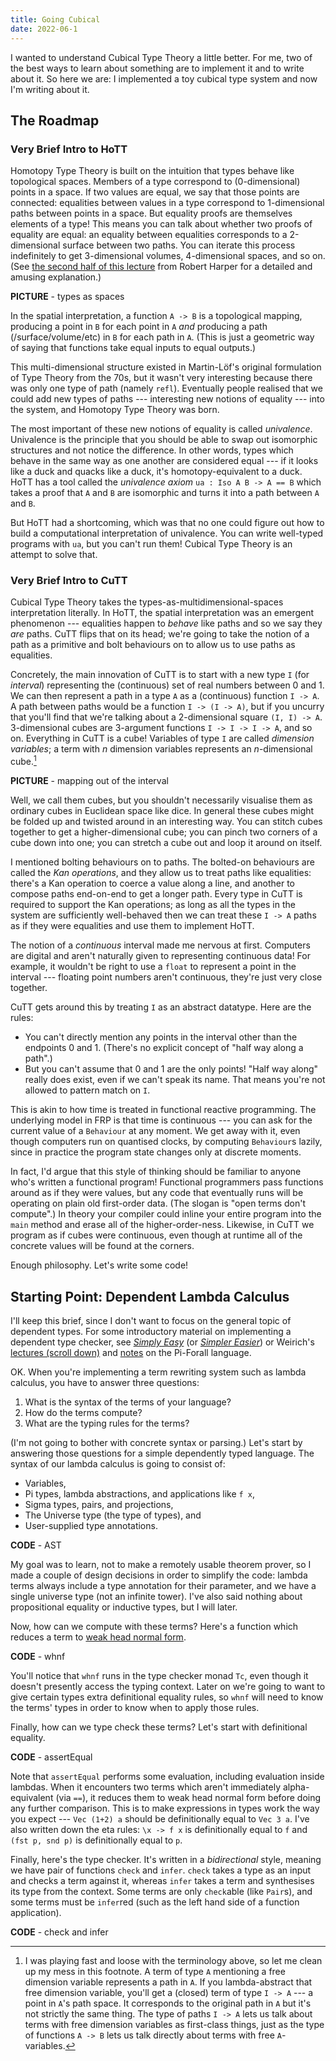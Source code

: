 ```yaml
---
title: Going Cubical
date: 2022-06-1
---
```


I wanted to understand Cubical Type Theory a little better. For me, two of the best ways to learn about something are to implement it and to write about it. So here we are: I implemented a toy cubical type system and now I'm writing about it.


The Roadmap
-----------

### Very Brief Intro to HoTT

Homotopy Type Theory is built on the intuition that types behave like topological spaces. Members of a type correspond to (0-dimensional) points in a space. If two values are equal, we say that those points are connected: equalities between values in a type correspond to 1-dimensional paths between points in a space. But equality proofs are themselves elements of a type! This means you can talk about whether two proofs of equality are equal: an equality between equalities corresponds to a 2-dimensional surface between two paths. You can iterate this process indefinitely to get 3-dimensional volumes, 4-dimensional spaces, and so on. (See [the second half of this lecture](https://youtu.be/ow91cvfR-VY?t=2329) from Robert Harper for a detailed and amusing explanation.)

**PICTURE** - types as spaces

In the spatial interpretation, a function `A -> B` is a topological mapping, producing a point in `B` for each point in `A` _and_ producing a path (/surface/volume/etc) in `B` for each path in `A`. (This is just a geometric way of saying that functions take equal inputs to equal outputs.)

This multi-dimensional structure existed in Martin-Löf's original formulation of Type Theory from the 70s, but it wasn't very interesting because there was only one type of path (namely `refl`). Eventually people realised that we could add new types of paths --- interesting new notions of equality --- into the system, and Homotopy Type Theory was born.

The most important of these new notions of equality is called _univalence_. Univalence is the principle that you should be able to swap out isomorphic structures and not notice the difference. In other words, types which behave in the same way as one another are considered equal --- if it looks like a duck and quacks like a duck, it's homotopy-equivalent to a duck. HoTT has a tool called the _univalence axiom_ `ua : Iso A B -> A == B` which takes a proof that `A` and `B` are isomorphic and turns it into a path between `A` and `B`.

But HoTT had a shortcoming, which was that no one could figure out how to build a computational interpretation of univalence. You can write well-typed programs with `ua`, but you can't run them! Cubical Type Theory is an attempt to solve that.


### Very Brief Intro to CuTT

Cubical Type Theory takes the types-as-multidimensional-spaces interpretation literally. In HoTT, the spatial interpretation was an emergent phenomenon --- equalities happen to _behave_ like paths and so we say they _are_ paths. CuTT flips that on its head; we're going to take the notion of a path as a primitive and bolt behaviours on to allow us to use paths as equalities.

Concretely, the main innovation of CuTT is to start with a new type `I` (for _interval_) representing the (continuous) set of real numbers between 0 and 1. We can then represent a path in a type `A` as a (continuous) function `I -> A`. A path between paths would be a function `I -> (I -> A)`, but if you uncurry that you'll find that we're talking about a 2-dimensional square `(I, I) -> A`. 3-dimensional cubes are 3-argument functions `I -> I -> I -> A`, and so on. Everything in CuTT is a cube! Variables of type `I` are called _dimension variables_; a term with _n_ dimension variables represents an _n_-dimensional cube.[^1]

[^1]: I was playing fast and loose with the terminology above, so let me clean up my mess in this footnote. A term of type `A` mentioning a free dimension variable represents a path in `A`. If you lambda-abstract that free dimension variable, you'll get a (closed) term of type `I -> A` --- a point in `A`'s path space. It corresponds to the original path in `A` but it's not strictly the same thing. The type of paths `I -> A` lets us talk about terms with free dimension variables as first-class things, just as the type of functions `A -> B` lets us talk directly about terms with free `A`-variables.

**PICTURE** - mapping out of the interval

Well, we call them cubes, but you shouldn't necessarily visualise them as ordinary cubes in Euclidean space like dice. In general these cubes might be folded up and twisted around in an interesting way. You can stitch cubes together to get a higher-dimensional cube; you can pinch two corners of a cube down into one; you can stretch a cube out and loop it around on itself.

I mentioned bolting behaviours on to paths. The bolted-on behaviours are called the _Kan operations_, and they allow us to treat paths like equalities: there's a Kan operation to coerce a value along a line, and another to compose paths end-on-end to get a longer path. Every type in CuTT is required to support the Kan operations; as long as all the types in the system are sufficiently well-behaved then we can treat these `I -> A` paths as if they were equalities and use them to implement HoTT.

The notion of a _continuous_ interval made me nervous at first. Computers are digital and aren't naturally given to representing continuous data! For example, it wouldn't be right to use a `float` to represent a point in the interval --- floating point numbers aren't continuous, they're just very close together.

CuTT gets around this by treating `I` as an abstract datatype. Here are the rules:

* You can't directly mention any points in the interval other than the endpoints 0 and 1. (There's no explicit concept of "half way along a path".)
* But you can't assume that 0 and 1 are the only points! "Half way along" really does exist, even if we can't speak its name. That means you're not allowed to pattern match on `I`.

This is akin to how time is treated in functional reactive programming. The underlying model in FRP is that time is continuous --- you can ask for the current value of a `Behaviour` at any moment. We get away with it, even though computers run on quantised clocks, by computing `Behaviour`s lazily, since in practice the program state changes only at discrete moments.

In fact, I'd argue that this style of thinking should be familiar to anyone who's written a functional program! Functional programmers pass functions around as if they were values, but any code that eventually runs will be operating on plain old first-order data. (The slogan is "open terms don't compute".) In theory your compiler could inline your entire program into the `main` method and erase all of the higher-order-ness. Likewise, in CuTT we program as if cubes were continuous, even though at runtime all of the concrete values will be found at the corners.

Enough philosophy. Let's write some code!


Starting Point: Dependent Lambda Calculus
-----------------------------------------

I'll keep this brief, since I don't want to focus on the general topic of dependent types. For some introductory material on implementing a dependent type checker, see [_Simply Easy_](http://strictlypositive.org/Easy.pdf) (or [_Simpler Easier_](http://augustss.blogspot.com/2007/10/simpler-easier-in-recent-paper-simply.html)) or Weirich's [lectures (scroll down)](https://www.cs.uoregon.edu/research/summerschool/summer14/curriculum.html) and [notes](https://github.com/sweirich/pi-forall/tree/2022) on the Pi-Forall language.

OK. When you're implementing a term rewriting system such as lambda calculus, you have to answer three questions:

1. What is the syntax of the terms of your language?
2. How do the terms compute?
3. What are the typing rules for the terms?

(I'm not going to bother with concrete syntax or parsing.) Let's start by answering those questions for a simple dependently typed language. The syntax of our lambda calculus is going to consist of:

* Variables,
* Pi types, lambda abstractions, and applications like `f x`,
* Sigma types, pairs, and projections,
* The Universe type (the type of types), and
* User-supplied type annotations.

**CODE** - AST

My goal was to learn, not to make a remotely usable theorem prover, so I made a couple of design decisions in order to simplify the code: lambda terms always include a type annotation for their parameter, and we have a single universe type (not an infinite tower). I've also said nothing about propositional equality or inductive types, but I will later.

Now, how can we compute with these terms? Here's a function which reduces a term to [weak head normal form](https://stackoverflow.com/q/6872898/1523776).

**CODE** - whnf

You'll notice that `whnf` runs in the type checker monad `Tc`, even though it doesn't presently access the typing context. Later on we're going to want to give certain types extra definitional equality rules, so `whnf` will need to know the terms' types in order to know when to apply those rules.

Finally, how can we type check these terms? Let's start with definitional equality. 

**CODE** - assertEqual

Note that `assertEqual` performs some evaluation, including evaluation inside lambdas. When it encounters two terms which aren't immediately alpha-equivalent (via `==`), it reduces them to weak head normal form before doing any further comparison. This is to make expressions in types work the way you expect --- `Vec (1+2) a` should be definitionally equal to `Vec 3 a`. I've also written down the eta rules: `\x -> f x` is definitionally equal to `f` and `(fst p, snd p)` is definitionally equal to `p`.

Finally, here's the type checker. It's written in a _bidirectional_ style, meaning we have pair of functions `check` and `infer`. `check` takes a type as an input and checks a term against it, whereas `infer` takes a term and synthesises its type from the context. Some terms are only `check`able (like `Pair`s), and some terms must be `infer`red (such as the left hand side of a function application).

**CODE** - check and infer
